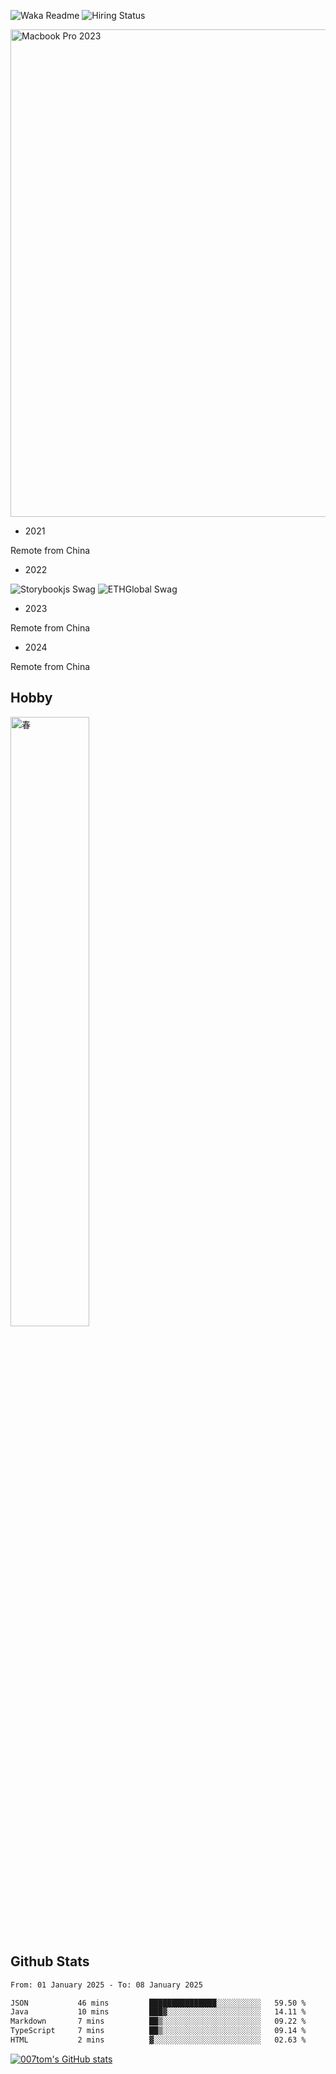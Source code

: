 ![Waka Readme](https://github.com/007tom/007tom/workflows/Waka%20Readme/badge.svg)
![Hiring Status](https://img.shields.io/badge/Hireable-true-green)
<!-- ### Hi there 👋🏿 -->

<!--
**007tom/007tom** is a ✨ _special_ ✨ repository because its `README.md` (this file) appears on your GitHub profile.

Here are some ideas to get you started:
-->

<!--
- 🔭 I’m currently working on [SoftMaple](https://github.com/SoftMaple):
-->

<!-- - 🌱 I’m currently learning ...  -->
<!-- - 👯 I’m looking for ... -->
<!-- - 🤔 I’m looking for help with Javascript AST or Parser ... -->
<!-- - 💬 Ask me about ... -->
<!-- - 📫 How to reach me: ... -->
<!-- - 😄 Pronouns: ... -->
<!-- - ⚡ Fun fact: ... -->
<!--
-->

<!--
![macOS](https://img.shields.io/badge/Macbook%20Pro-Monterey%20%7C%2013--inch%20%7C%2016%20GB%20%7C%202020-%23000000?style=flat&logo=apple&logoColor=%23ffffff)

<img src="https://user-images.githubusercontent.com/31362988/165692768-690ffd03-1b8b-4d1b-92ea-bc7e60ebd043.png" width=256 height=192 />
-->
<img width="780" alt="Macbook Pro 2023" src="https://github.com/user-attachments/assets/9644a218-a8a7-4ec4-981a-636153f8b781">

- 2021

Remote from China

- 2022

<img src="https://ik.imagekit.io/1winv85cn8g/swag/storybook-swag_6F_gmDbeK.jpeg?updatedAt=1678764897248" alt="Storybookjs Swag" />
<img src="https://ik.imagekit.io/1winv85cn8g/swag/ETH_Global-swag__0QLMCmXr.jpeg?updatedAt=1678765174440" alt="ETHGlobal Swag" />

- 2023

Remote from China

- 2024

Remote from China

## Hobby

<!-- ![无可奈何花落去](https://user-images.githubusercontent.com/31362988/209493865-4109f59e-6877-46e8-a590-3bdff438b4d4.jpg) -->
<!-- ![春](https://ik.imagekit.io/1winv85cn8g/spring_calligraphy_5kk6oyYsK.jpg?updatedAt=1678526373158) -->
<img src="https://ik.imagekit.io/1winv85cn8g/spring_calligraphy_5kk6oyYsK.jpg?updatedAt=1678526373158" width="50%" height="50%" alt="春" />

## Github Stats

<!--START_SECTION:waka-->

```txt
From: 01 January 2025 - To: 08 January 2025

JSON           46 mins         ███████████████░░░░░░░░░░   59.50 %
Java           10 mins         ███▓░░░░░░░░░░░░░░░░░░░░░   14.11 %
Markdown       7 mins          ██▒░░░░░░░░░░░░░░░░░░░░░░   09.22 %
TypeScript     7 mins          ██▒░░░░░░░░░░░░░░░░░░░░░░   09.14 %
HTML           2 mins          ▓░░░░░░░░░░░░░░░░░░░░░░░░   02.63 %
```

<!--END_SECTION:waka-->


[![007tom's GitHub stats](https://github-readme-stats.vercel.app/api?username=zhyd1997&count_private=true&show_icons=true&theme=react)
](https://github.com/anuraghazra/github-readme-stats)
